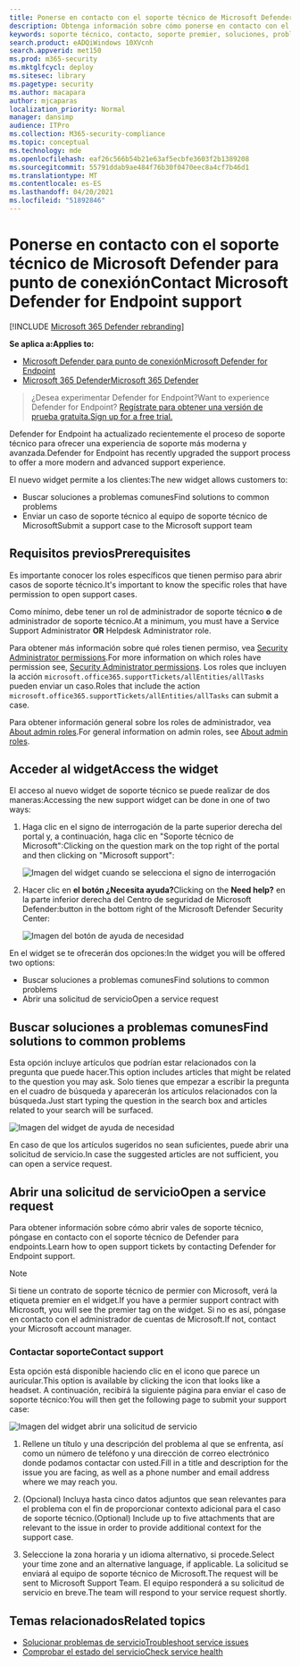 ```yaml
---
title: Ponerse en contacto con el soporte técnico de Microsoft Defender para punto de conexión
description: Obtenga información sobre cómo ponerse en contacto con el soporte técnico de Microsoft Defender para endpoints
keywords: soporte técnico, contacto, soporte premier, soluciones, problemas, caso
search.product: eADQiWindows 10XVcnh
search.appverid: met150
ms.prod: m365-security
ms.mktglfcycl: deploy
ms.sitesec: library
ms.pagetype: security
ms.author: macapara
author: mjcaparas
localization_priority: Normal
manager: dansimp
audience: ITPro
ms.collection: M365-security-compliance
ms.topic: conceptual
ms.technology: mde
ms.openlocfilehash: eaf26c566b54b21e63af5ecbfe3603f2b1389208
ms.sourcegitcommit: 55791ddab9ae484f76b30f0470eec8a4cf7b46d1
ms.translationtype: MT
ms.contentlocale: es-ES
ms.lasthandoff: 04/20/2021
ms.locfileid: "51892846"
---
```

# <a name="contact-microsoft-defender-for-endpoint-support"></a><span data-ttu-id="ff070-104">Ponerse en contacto con el soporte técnico de Microsoft Defender para punto de conexión</span><span class="sxs-lookup"><span data-stu-id="ff070-104">Contact Microsoft Defender for Endpoint support</span></span>

[!INCLUDE [Microsoft 365 Defender rebranding](../../includes/microsoft-defender.md)]


<span data-ttu-id="ff070-105">**Se aplica a:**</span><span class="sxs-lookup"><span data-stu-id="ff070-105">**Applies to:**</span></span>
- [<span data-ttu-id="ff070-106">Microsoft Defender para punto de conexión</span><span class="sxs-lookup"><span data-stu-id="ff070-106">Microsoft Defender for Endpoint</span></span>](https://go.microsoft.com/fwlink/p/?linkid=2154037)
- [<span data-ttu-id="ff070-107">Microsoft 365 Defender</span><span class="sxs-lookup"><span data-stu-id="ff070-107">Microsoft 365 Defender</span></span>](https://go.microsoft.com/fwlink/?linkid=2118804)

><span data-ttu-id="ff070-108">¿Desea experimentar Defender for Endpoint?</span><span class="sxs-lookup"><span data-stu-id="ff070-108">Want to experience Defender for Endpoint?</span></span> [<span data-ttu-id="ff070-109">Regístrate para obtener una versión de prueba gratuita.</span><span class="sxs-lookup"><span data-stu-id="ff070-109">Sign up for a free trial.</span></span>](https://www.microsoft.com/microsoft-365/windows/microsoft-defender-atp?ocid=docs-wdatp-assignaccess-abovefoldlink)

<span data-ttu-id="ff070-110">Defender for Endpoint ha actualizado recientemente el proceso de soporte técnico para ofrecer una experiencia de soporte más moderna y avanzada.</span><span class="sxs-lookup"><span data-stu-id="ff070-110">Defender for Endpoint has recently upgraded the support process to offer a more modern and advanced support experience.</span></span> 

<span data-ttu-id="ff070-111">El nuevo widget permite a los clientes:</span><span class="sxs-lookup"><span data-stu-id="ff070-111">The new widget allows customers to:</span></span>
- <span data-ttu-id="ff070-112">Buscar soluciones a problemas comunes</span><span class="sxs-lookup"><span data-stu-id="ff070-112">Find solutions to common problems</span></span>
- <span data-ttu-id="ff070-113">Enviar un caso de soporte técnico al equipo de soporte técnico de Microsoft</span><span class="sxs-lookup"><span data-stu-id="ff070-113">Submit a support case to the Microsoft support team</span></span>

## <a name="prerequisites"></a><span data-ttu-id="ff070-114">Requisitos previos</span><span class="sxs-lookup"><span data-stu-id="ff070-114">Prerequisites</span></span>
<span data-ttu-id="ff070-115">Es importante conocer los roles específicos que tienen permiso para abrir casos de soporte técnico.</span><span class="sxs-lookup"><span data-stu-id="ff070-115">It's important to know the specific roles that have permission to open support cases.</span></span>

<span data-ttu-id="ff070-116">Como mínimo, debe tener un rol de administrador de soporte técnico **o** de administrador de soporte técnico.</span><span class="sxs-lookup"><span data-stu-id="ff070-116">At a minimum, you must have a Service Support Administrator **OR** Helpdesk Administrator role.</span></span>


<span data-ttu-id="ff070-117">Para obtener más información sobre qué roles tienen permiso, vea [Security Administrator permissions](https://docs.microsoft.com/azure/active-directory/users-groups-roles/directory-assign-admin-roles#security-administrator-permissions).</span><span class="sxs-lookup"><span data-stu-id="ff070-117">For more information on which roles have permission see, [Security Administrator permissions](https://docs.microsoft.com/azure/active-directory/users-groups-roles/directory-assign-admin-roles#security-administrator-permissions).</span></span> <span data-ttu-id="ff070-118">Los roles que incluyen la acción `microsoft.office365.supportTickets/allEntities/allTasks` pueden enviar un caso.</span><span class="sxs-lookup"><span data-stu-id="ff070-118">Roles that include the action `microsoft.office365.supportTickets/allEntities/allTasks` can submit a case.</span></span>

<span data-ttu-id="ff070-119">Para obtener información general sobre los roles de administrador, vea [About admin roles](https://docs.microsoft.com/microsoft-365/admin/add-users/about-admin-roles?view=o365-worldwide&preserve-view=true).</span><span class="sxs-lookup"><span data-stu-id="ff070-119">For general information on admin roles, see [About admin roles](https://docs.microsoft.com/microsoft-365/admin/add-users/about-admin-roles?view=o365-worldwide&preserve-view=true).</span></span>


## <a name="access-the-widget"></a><span data-ttu-id="ff070-120">Acceder al widget</span><span class="sxs-lookup"><span data-stu-id="ff070-120">Access the widget</span></span>
<span data-ttu-id="ff070-121">El acceso al nuevo widget de soporte técnico se puede realizar de dos maneras:</span><span class="sxs-lookup"><span data-stu-id="ff070-121">Accessing the new support widget can be done in one of two ways:</span></span>

1.  <span data-ttu-id="ff070-122">Haga clic en el signo de interrogación de la parte superior derecha del portal y, a continuación, haga clic en "Soporte técnico de Microsoft":</span><span class="sxs-lookup"><span data-stu-id="ff070-122">Clicking on the question mark on the top right of the portal and then clicking on "Microsoft support":</span></span>

    ![Imagen del widget cuando se selecciona el signo de interrogación](images/support-widget.png)

2. <span data-ttu-id="ff070-124">Hacer clic en **el botón ¿Necesita ayuda?**</span><span class="sxs-lookup"><span data-stu-id="ff070-124">Clicking on the **Need help?**</span></span>  <span data-ttu-id="ff070-125">en la parte inferior derecha del Centro de seguridad de Microsoft Defender:</span><span class="sxs-lookup"><span data-stu-id="ff070-125">button in the bottom right of the Microsoft Defender Security Center:</span></span>


    ![Imagen del botón de ayuda de necesidad](images/need-help.png)

<span data-ttu-id="ff070-127">En el widget se te ofrecerán dos opciones:</span><span class="sxs-lookup"><span data-stu-id="ff070-127">In the widget you will be offered two options:</span></span>

- <span data-ttu-id="ff070-128">Buscar soluciones a problemas comunes</span><span class="sxs-lookup"><span data-stu-id="ff070-128">Find solutions to common problems</span></span>    
- <span data-ttu-id="ff070-129">Abrir una solicitud de servicio</span><span class="sxs-lookup"><span data-stu-id="ff070-129">Open a service request</span></span>  

## <a name="find-solutions-to-common-problems"></a><span data-ttu-id="ff070-130">Buscar soluciones a problemas comunes</span><span class="sxs-lookup"><span data-stu-id="ff070-130">Find solutions to common problems</span></span>
<span data-ttu-id="ff070-131">Esta opción incluye artículos que podrían estar relacionados con la pregunta que puede hacer.</span><span class="sxs-lookup"><span data-stu-id="ff070-131">This option includes articles that might be related to the question you may ask.</span></span> <span data-ttu-id="ff070-132">Solo tienes que empezar a escribir la pregunta en el cuadro de búsqueda y aparecerán los artículos relacionados con la búsqueda.</span><span class="sxs-lookup"><span data-stu-id="ff070-132">Just start typing the question in the search box and articles related to your search will be surfaced.</span></span>

![Imagen del widget de ayuda de necesidad](images/Support3.png)

<span data-ttu-id="ff070-134">En caso de que los artículos sugeridos no sean suficientes, puede abrir una solicitud de servicio.</span><span class="sxs-lookup"><span data-stu-id="ff070-134">In case the suggested articles are not sufficient, you can open a service request.</span></span>

## <a name="open-a-service-request"></a><span data-ttu-id="ff070-135">Abrir una solicitud de servicio</span><span class="sxs-lookup"><span data-stu-id="ff070-135">Open a service request</span></span>

<span data-ttu-id="ff070-136">Para obtener información sobre cómo abrir vales de soporte técnico, póngase en contacto con el soporte técnico de Defender para endpoints.</span><span class="sxs-lookup"><span data-stu-id="ff070-136">Learn how to open support tickets by contacting Defender for Endpoint support.</span></span> 

> [!Note]
> <span data-ttu-id="ff070-137">Si tiene un contrato de soporte técnico de permier con Microsoft, verá la etiqueta premier en el widget.</span><span class="sxs-lookup"><span data-stu-id="ff070-137">If you have a permier support contract with Microsoft, you will see the premier tag on the widget.</span></span> <span data-ttu-id="ff070-138">Si no es así, póngase en contacto con el administrador de cuentas de Microsoft.</span><span class="sxs-lookup"><span data-stu-id="ff070-138">If not, contact your Microsoft account manager.</span></span>

### <a name="contact-support"></a><span data-ttu-id="ff070-139">Contactar soporte</span><span class="sxs-lookup"><span data-stu-id="ff070-139">Contact support</span></span>
<span data-ttu-id="ff070-140">Esta opción está disponible haciendo clic en el icono que parece un auricular.</span><span class="sxs-lookup"><span data-stu-id="ff070-140">This option is available by clicking the icon that looks like a headset.</span></span> <span data-ttu-id="ff070-141">A continuación, recibirá la siguiente página para enviar el caso de soporte técnico:</span><span class="sxs-lookup"><span data-stu-id="ff070-141">You will then get the following page to submit your support case:</span></span>

![Imagen del widget abrir una solicitud de servicio](images/Support4.png)

1. <span data-ttu-id="ff070-143">Rellene un título y una descripción del problema al que se enfrenta, así como un número de teléfono y una dirección de correo electrónico donde podamos contactar con usted.</span><span class="sxs-lookup"><span data-stu-id="ff070-143">Fill in a title and description for the issue you are facing, as well as a phone number and email address where we may reach you.</span></span> 

2. <span data-ttu-id="ff070-144">(Opcional) Incluya hasta cinco datos adjuntos que sean relevantes para el problema con el fin de proporcionar contexto adicional para el caso de soporte técnico.</span><span class="sxs-lookup"><span data-stu-id="ff070-144">(Optional) Include up to five attachments that are relevant to the issue in order to provide additional context for the support case.</span></span> 

3. <span data-ttu-id="ff070-145">Seleccione la zona horaria y un idioma alternativo, si procede.</span><span class="sxs-lookup"><span data-stu-id="ff070-145">Select your time zone and an alternative language, if applicable.</span></span> <span data-ttu-id="ff070-146">La solicitud se enviará al equipo de soporte técnico de Microsoft.</span><span class="sxs-lookup"><span data-stu-id="ff070-146">The request will be sent to Microsoft Support Team.</span></span> <span data-ttu-id="ff070-147">El equipo responderá a su solicitud de servicio en breve.</span><span class="sxs-lookup"><span data-stu-id="ff070-147">The team will respond to your service request shortly.</span></span>


## <a name="related-topics"></a><span data-ttu-id="ff070-148">Temas relacionados</span><span class="sxs-lookup"><span data-stu-id="ff070-148">Related topics</span></span>
- [<span data-ttu-id="ff070-149">Solucionar problemas de servicio</span><span class="sxs-lookup"><span data-stu-id="ff070-149">Troubleshoot service issues</span></span>](troubleshoot-mdatp.md)
- [<span data-ttu-id="ff070-150">Comprobar el estado del servicio</span><span class="sxs-lookup"><span data-stu-id="ff070-150">Check service health</span></span>](service-status.md)

